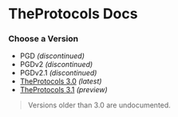 # TheProtocols Docs

### Choose a Version

- PGD *(discontinued)*
- PGDv2 *(discontinued)*
- PGDv2.1 *(discontinued)*
- [TheProtocols 3.0](3.0/README.md) *(latest)*
- [TheProtocols 3.1](3.1/README.md) *(preview)*

> Versions older than 3.0 are undocumented.